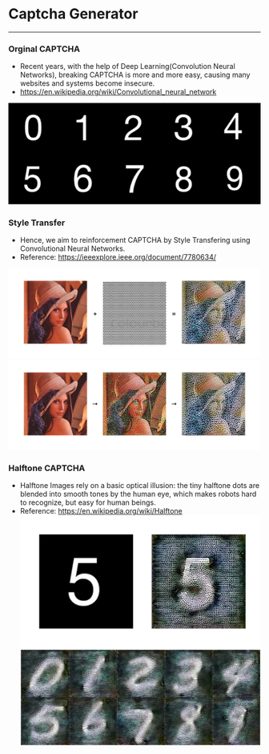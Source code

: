 # Captcha Generator
---
### Orginal CAPTCHA
* Recent years, with the help of Deep Learning(Convolution Neural Networks), breaking CAPTCHA is more and more easy, causing many websites and systems become insecure.
* https://en.wikipedia.org/wiki/Convolutional_neural_network

![demo](demo/original_captcha.png)
### Style Transfer
* Hence, we aim to reinforcement CAPTCHA by Style Transfering using Convolutional Neural Networks.
* Reference: https://ieeexplore.ieee.org/document/7780634/

![demo](demo/halftone_transform.png)
![demo](demo/style_transform.png)

### Halftone CAPTCHA
* Halftone Images rely on a basic optical illusion: the tiny halftone dots are blended into smooth tones by the human eye, which makes robots hard to recognize, but easy for human beings.
* Reference: https://en.wikipedia.org/wiki/Halftone
![demo](demo/halftone_effect.png)
![demo](demo/halftone_captcha.png)
